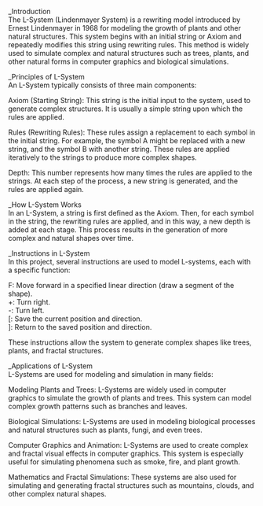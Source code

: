 _Introduction  
 The L-System (Lindenmayer System) is a rewriting model introduced by Ernest Lindenmayer in 1968 for modeling the growth of plants and other natural structures. This system begins with an initial string or Axiom and repeatedly modifies this string using rewriting rules. This method is widely used to simulate complex and natural structures such as trees, plants, and other natural forms in computer graphics and biological simulations.

_Principles of L-System  
 An L-System typically consists of three main components:

 Axiom (Starting String): This string is the initial input to the system, used to generate complex structures. It is usually a simple string upon which the rules are applied.

 Rules (Rewriting Rules): These rules assign a replacement to each symbol in the initial string. For example, the symbol A might be replaced with a new string, and the symbol B with another string. These rules are applied iteratively to the strings to produce more complex shapes.

 Depth: This number represents how many times the rules are applied to the strings. At each step of the process, a new string is generated, and the rules are applied again.

_How L-System Works  
 In an L-System, a string is first defined as the Axiom. Then, for each symbol in the string, the rewriting rules are applied, and in this way, a new depth is added at each stage. This process results in the generation of more complex and natural shapes over time.

_Instructions in L-System  
 In this project, several instructions are used to model L-systems, each with a specific function:

 F: Move forward in a specified linear direction (draw a segment of the shape).  
 +: Turn right.  
 -: Turn left.  
 [: Save the current position and direction.  
 ]: Return to the saved position and direction.  

 These instructions allow the system to generate complex shapes like trees, plants, and fractal structures.

_Applications of L-System  
 L-Systems are used for modeling and simulation in many fields:

 Modeling Plants and Trees: L-Systems are widely used in computer graphics to simulate the growth of plants and trees. This system can model complex growth patterns such as branches and leaves.

 Biological Simulations: L-Systems are used in modeling biological processes and natural structures such as plants, fungi, and even trees.

 Computer Graphics and Animation: L-Systems are used to create complex and fractal visual effects in computer graphics. This system is especially useful for simulating phenomena such as smoke, fire, and plant growth.

 Mathematics and Fractal Simulations: These systems are also used for simulating and generating fractal structures such as mountains, clouds, and other complex natural shapes.